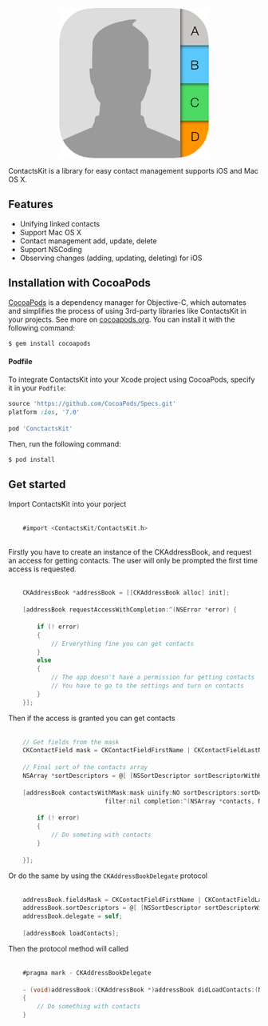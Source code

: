 <p align="center" >
  <img src="https://raw.githubusercontent.com/Serjip/ContactsKit/dev/image.png" alt="ContactsKit" title="ContactsKit" width=300>
</p>

ContactsKit is a library for easy contact management supports iOS and Mac OS X.

## Features
* Unifying linked contacts
* Support Mac OS X
* Contact management add, update, delete
* Support NSCoding
* Observing changes (adding, updating, deleting) for iOS

## Installation with CocoaPods

[CocoaPods](http://cocoapods.org) is a dependency manager for Objective-C, which automates and simplifies the process of using 3rd-party libraries like ContactsKit in your projects. See more on [cocoapods.org](http://cocoapods.org). You can install it with the following command:

```bash
$ gem install cocoapods
```

#### Podfile

To integrate ContactsKit into your Xcode project using CocoaPods, specify it in your `Podfile`:

```ruby
source 'https://github.com/CocoaPods/Specs.git'
platform :ios, '7.0'

pod 'ConctactsKit'
```

Then, run the following command:

```bash
$ pod install
```
## Get started

Import ContactsKit into your porject


```objectivec
	
	#import <ContactsKit/ContactsKit.h>
	
```

Firstly you have to create an instance of the CKAddressBook, and request an access for getting contacts.
The user will only be prompted the first time access is requested.

```objectivec
	
	CKAddressBook *addressBook = [[CKAddressBook alloc] init];
    
    [addressBook requestAccessWithCompletion:^(NSError *error) {
        
        if (! error)
        {
			// Erverything fine you can get contacts
        }
        else
        {
			// The app doesn't have a permission for getting contacts
			// You have to go to the settings and turn on contacts
        }
    }];

```

Then if the access is granted you can get contacts

```objectivec

	// Get fields from the mask
    CKContactField mask = CKContactFieldFirstName | CKContactFieldLastName | CKContactFieldBirthday;
    
    // Final sort of the contacts array
    NSArray *sortDescriptors = @[ [NSSortDescriptor sortDescriptorWithKey:@"firstName" ascending:YES] ];
    
    [addressBook contactsWithMask:mask uinify:NO sortDescriptors:sortDescriptors
                           filter:nil completion:^(NSArray *contacts, NSError *error) {
       
        if (! error)
        {
            // Do someting with contacts
        }
        
    }];

```

Or do the same by using the `CKAddressBookDelegate` protocol
 
```objectivec
	
	addressBook.fieldsMask = CKContactFieldFirstName | CKContactFieldLastName | CKContactFieldBirthday;
    addressBook.sortDescriptors = @[ [NSSortDescriptor sortDescriptorWithKey:@"firstName" ascending:YES] ];
    addressBook.delegate = self;
    
    [addressBook loadContacts];

```

Then the protocol method will called

```objectivec

	#pragma mark - CKAddressBookDelegate

	- (void)addressBook:(CKAddressBook *)addressBook didLoadContacts:(NSArray<CKContact *> *)contacts
	{
    	// Do something with contacts
	}

```